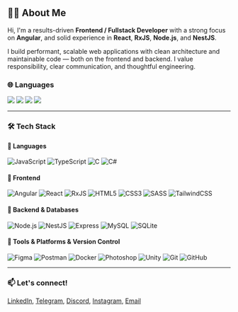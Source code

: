 ## 👨‍💻 About Me
Hi, I'm a results-driven **Frontend / Fullstack Developer** with a strong focus on **Angular**, and solid experience in **React**, **RxJS**, **Node.js**, and **NestJS**.

I build performant, scalable web applications with clean architecture and maintainable code — both on the frontend and backend. I value responsibility, clear communication, and thoughtful engineering.

### 🌐 Languages
<p>
  <img src="https://img.shields.io/badge/Ukrainian-C2-blue" />
  <img src="https://img.shields.io/badge/Russian-C2-blue" />
  <img src="https://img.shields.io/badge/English-B2-blue" />
  <img src="https://img.shields.io/badge/German-A2-blue" />
</p>

---

### 🛠️ Tech Stack

#### 📌 Languages  
![JavaScript](https://img.shields.io/badge/JavaScript-F7DF1E?logo=javascript&logoColor=black&style=for-the-badge)
![TypeScript](https://img.shields.io/badge/TypeScript-3178C6?logo=typescript&logoColor=white&style=for-the-badge)
![C](https://img.shields.io/badge/C-A8B9CC?logo=c&logoColor=white&style=for-the-badge)
![C#](https://img.shields.io/badge/C%23-239120?logo=csharp&logoColor=white&style=for-the-badge)

#### 📌 Frontend  
![Angular](https://img.shields.io/badge/Angular-DD0031?logo=angular&logoColor=white&style=for-the-badge)
![React](https://img.shields.io/badge/React-61DAFB?logo=react&logoColor=black&style=for-the-badge)
![RxJS](https://img.shields.io/badge/RxJS-B7178C?logo=reactivex&logoColor=white&style=for-the-badge)
![HTML5](https://img.shields.io/badge/HTML5-E34F26?logo=html5&logoColor=white&style=for-the-badge)
![CSS3](https://img.shields.io/badge/CSS3-1572B6?logo=css3&logoColor=white&style=for-the-badge)
![SASS](https://img.shields.io/badge/Sass-CC6699?logo=sass&logoColor=white&style=for-the-badge)
![TailwindCSS](https://img.shields.io/badge/Tailwind_CSS-38B2AC?logo=tailwindcss&logoColor=white&style=for-the-badge)

#### 📌 Backend & Databases
![Node.js](https://img.shields.io/badge/Node.js-339933?logo=node.js&logoColor=white&style=for-the-badge)
![NestJS](https://img.shields.io/badge/NestJS-E0234E?logo=nestjs&logoColor=white&style=for-the-badge)
![Express](https://img.shields.io/badge/Express-000000?logo=express&logoColor=white&style=for-the-badge)
![MySQL](https://img.shields.io/badge/MySQL-4479A1?logo=mysql&logoColor=white&style=for-the-badge)
![SQLite](https://img.shields.io/badge/SQLite-003B57?logo=sqlite&logoColor=white&style=for-the-badge)

#### 📌 Tools & Platforms & Version Control
![Figma](https://img.shields.io/badge/Figma-F24E1E?logo=figma&logoColor=white&style=for-the-badge)
![Postman](https://img.shields.io/badge/Postman-FF6C37?logo=postman&logoColor=white&style=for-the-badge)
![Docker](https://img.shields.io/badge/Docker-2496ED?logo=docker&logoColor=white&style=for-the-badge)
![Photoshop](https://img.shields.io/badge/Photoshop-31A8FF?logo=adobephotoshop&logoColor=white&style=for-the-badge)
![Unity](https://img.shields.io/badge/Unity-000000?logo=unity&logoColor=white&style=for-the-badge)
![Git](https://img.shields.io/badge/Git-F05032?logo=git&logoColor=white&style=for-the-badge)
![GitHub](https://img.shields.io/badge/GitHub-181717?logo=github&logoColor=white&style=for-the-badge)

---

### 📫 Let's connect!

[LinkedIn](https://www.linkedin.com/in/hunko-vladyslav/), [Telegram](https://t.me/samurai_in_tank), [Discord](https://discordapp.com/users/583334717873717258), [Instagram](https://www.instagram.com/samurai_in_tank/), [Email](mailto:gunko.vlad.21.09.2001a@gmail.com)
